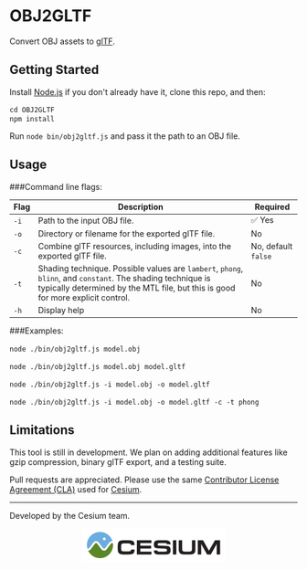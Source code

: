 # OBJ2GLTF

Convert OBJ assets to [glTF](https://www.khronos.org/gltf).

## Getting Started

Install [Node.js](https://nodejs.org/en/) if you don't already have it, clone this repo, and then:
```
cd OBJ2GLTF
npm install
```
Run `node bin/obj2gltf.js` and pass it the path to an OBJ file.

## Usage

###Command line flags:

|Flag|Description|Required|
|----|-----------|--------|
|`-i`|Path to the input OBJ file.| :white_check_mark: Yes|
|`-o`|Directory or filename for the exported glTF file.|No|
|`-c`|Combine glTF resources, including images, into the exported glTF file.|No, default `false`|
|`-t`|Shading technique. Possible values are `lambert`, `phong`, `blinn`, and `constant`. The shading technique is typically determined by the MTL file, but this is good for more explicit control.|No|
|`-h`|Display help|No|

###Examples:

`node ./bin/obj2gltf.js model.obj`

`node ./bin/obj2gltf.js model.obj model.gltf`

`node ./bin/obj2gltf.js -i model.obj -o model.gltf`

`node ./bin/obj2gltf.js -i model.obj -o model.gltf -c -t phong`

## Limitations

This tool is still in development. We plan on adding additional features like gzip compression, binary glTF export, and a testing suite.

Pull requests are appreciated.  Please use the same [Contributor License Agreement (CLA)](https://github.com/AnalyticalGraphicsInc/cesium/blob/master/CONTRIBUTING.md) used for [Cesium](http://cesiumjs.org/).

---

Developed by the Cesium team.
<p align="center">
<a href="http://cesiumjs.org/"><img src="doc/cesium.png" /></a>
</p>
